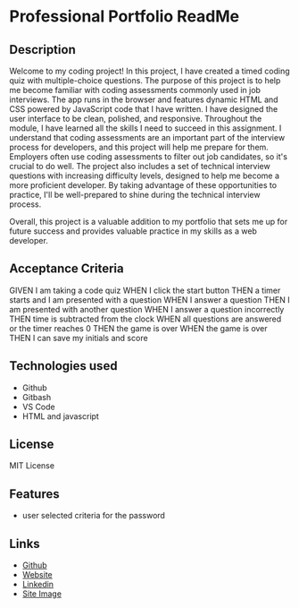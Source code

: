 # Professional Portfolio ReadMe

## Description 

Welcome to my coding project! In this project, I have created a timed coding quiz with multiple-choice questions. The purpose of this project is to help me become familiar with coding assessments commonly used in job interviews. The app runs in the browser and features dynamic HTML and CSS powered by JavaScript code that I have written. I have designed the user interface to be clean, polished, and responsive. Throughout the module, I have learned all the skills I need to succeed in this assignment. I understand that coding assessments are an important part of the interview process for developers, and this project will help me prepare for them. Employers often use coding assessments to filter out job candidates, so it's crucial to do well. The project also includes a set of technical interview questions with increasing difficulty levels, designed to help me become a more proficient developer. By taking advantage of these opportunities to practice, I'll be well-prepared to shine during the technical interview process.

Overall, this project is a valuable addition to my portfolio that sets me up for future success and provides valuable practice in my skills as a web developer.

## Acceptance Criteria

GIVEN I am taking a code quiz
WHEN I click the start button
THEN a timer starts and I am presented with a question
WHEN I answer a question
THEN I am presented with another question
WHEN I answer a question incorrectly
THEN time is subtracted from the clock
WHEN all questions are answered or the timer reaches 0
THEN the game is over
WHEN the game is over
THEN I can save my initials and score

## Technologies used
- Github
- Gitbash
- VS Code
- HTML and javascript

## License
MIT License

## Features
- user selected criteria for the password

## Links
- [Github](https://github.com/seantamturk/Code-Quiz)
- [Website](https://seantamturk.github.io/Code-Quiz/)
- [Linkedin](https://www.linkedin.com/in/sean-tamturk-8253b722a/)
- [Site Image](./images/websiteimage.png)


